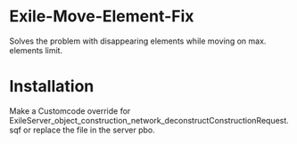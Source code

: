 # Exile-Move-Element-Fix
Solves the problem with disappearing elements while moving on max. elements limit.

# Installation
Make a Customcode override for ExileServer_object_construction_network_deconstructConstructionRequest.sqf or replace the file in the server pbo.
